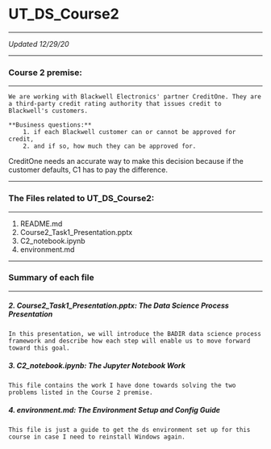 # UT_DS_Course2
---
*Updated 12/29/20*

---
### Course 2 premise:
---
    We are working with Blackwell Electronics' partner CreditOne. They are a third-party credit rating authority that issues credit to Blackwell's customers. 

    **Business questions:** 
        1. if each Blackwell customer can or cannot be approved for credit, 
        2. and if so, how much they can be approved for.

CreditOne needs an accurate way to make this decision because if the customer defaults, C1 has to pay the difference.

---
### The Files related to UT_DS_Course2: 
---
1. README.md
2. Course2_Task1_Presentation.pptx
3. C2_notebook.ipynb
4. environment.md 

---
### Summary of each file
---
##### 2. Course2_Task1_Presentation.pptx: The Data Science Process Presentation
    In this presentation, we will introduce the BADIR data science process framework and describe how each step will enable us to move forward toward this goal.
    
##### 3. C2_notebook.ipynb: The Jupyter Notebook Work
    This file contains the work I have done towards solving the two problems listed in the Course 2 premise.

##### 4. environment.md: The Environment Setup and Config Guide
    This file is just a guide to get the ds environment set up for this course in case I need to reinstall Windows again.
